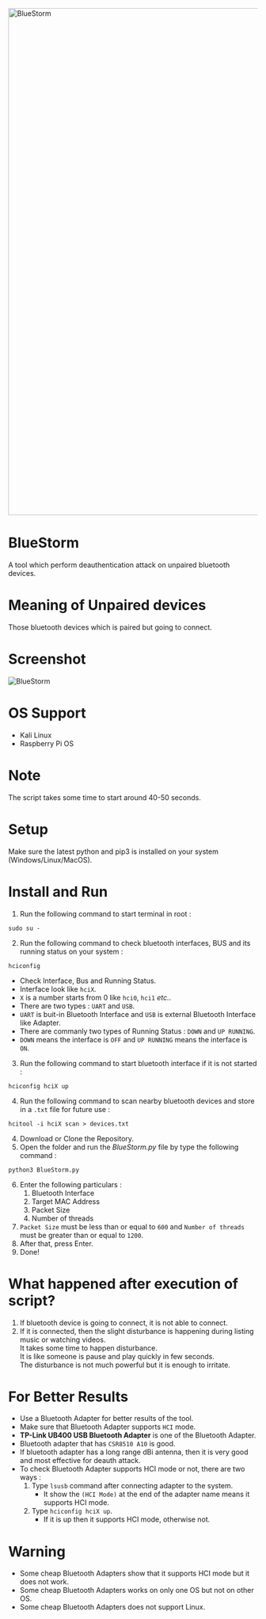 <img width="1024" height="1024" alt="BlueStorm" src="https://github.com/user-attachments/assets/d94432d6-fa01-4c7e-af1e-d3d0dde8f862" />

# BlueStorm
A tool which perform deauthentication attack on unpaired bluetooth devices.

# Meaning of Unpaired devices
Those bluetooth devices which is paired but going to connect.

# Screenshot
![BlueStorm](https://github.com/user-attachments/assets/095b710f-c6bb-49c3-b4b5-33ba74fd54f5)

# OS Support
- Kali Linux
- Raspberry Pi OS

# Note
The script takes some time to start around 40-50 seconds.

# Setup
Make sure the latest python and pip3 is installed on your system (Windows/Linux/MacOS).

# Install and Run
1. Run the following command to start terminal in root :
```
sudo su -
```
2. Run the following command to check bluetooth interfaces, BUS and its running status on your system :
```
hciconfig
```
- Check Interface, Bus and Running Status.
- Interface look like `hciX`.
- `X` is a number starts from 0 like `hci0`, `hci1` *etc.*.
- There are two types : `UART` and `USB`.
- `UART` is buit-in Bluetooth Interface and `USB` is external Bluetooth Interface like Adapter.
- There are commanly two types of Running Status : `DOWN` and `UP RUNNING`.
- `DOWN` means the interface is `OFF` and `UP RUNNING` means the interface is `ON`. 
3. Run the following command to start bluetooth interface if it is not started :
```
hciconfig hciX up
```
4. Run the following command to scan nearby bluetooth devices and store in a `.txt` file for future use :
```
hcitool -i hciX scan > devices.txt
```
4. Download or Clone the Repository.
5. Open the folder and run the *BlueStorm.py* file by type the following command :
```
python3 BlueStorm.py
```
6. Enter the following particulars :
   1. Bluetooth Interface
   2. Target MAC Address
   3. Packet Size
   4. Number of threads
7. `Packet Size` must be less than or equal to `600` and `Number of threads` must be greater than or equal to `1200`.
8. After that, press Enter.
9. Done!

# What happened after execution of script?
1. If bluetooth device is going to connect, it is not able to connect.
2. If it is connected, then the slight disturbance is happening during listing music or watching videos.<br>
It takes some time to happen disturbance.<br>
It is like someone is pause and play quickly in few seconds.<br>
The disturbance is not much powerful but it is enough to irritate.

# For Better Results
- Use a Bluetooth Adapter for better results of the tool.
- Make sure that Bluetooth Adapter supports `HCI` mode.
- **TP-Link UB400 USB Bluetooth Adapter** is one of the Bluetooth Adapter.
- Bluetooth adapter that has `CSR8510 A10` is good.
- If bluetooth adapter has a long range dBi antenna, then it is very good and most effective for deauth attack.
- To check Bluetooth Adapter supports HCI mode or not, there are two ways :
  1. Type `lsusb` command after connecting adapter to the system.
     - It show the `(HCI Mode)` at the end of the adapter name means it supports HCI mode.
  2. Type `hciconfig hciX up`.
     - If it is up then it supports HCI mode, otherwise not.

# Warning
- Some cheap Bluetooth Adapters show that it supports HCI mode but it does not work.
- Some cheap Bluetooth Adapters works on only one OS but not on other OS.
- Some cheap Bluetooth Adapters does not support Linux.
